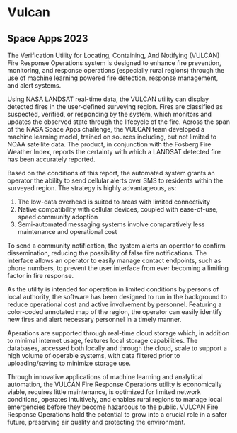 # Vulcan
## Space Apps 2023 

The Verification Utility for Locating, Containing, And Notifying (VULCAN) Fire Response Operations system is designed to enhance fire prevention, monitoring, and response operations (especially rural regions) through the use of machine learning powered fire detection, response management, and alert systems.  

Using NASA LANDSAT real-time data, the VULCAN utility can display detected fires in the user-defined surveying region. Fires are classified as suspected, verified, or responding by the system, which monitors and updates the observed state through the lifecycle of the fire. Across the span of the NASA Space Apps challenge, the VULCAN team developed a machine learning model, trained on sources including, but not limited to NOAA satellite data. The product, in conjunction with the Fosberg Fire Weather Index, reports the certainty with which a LANDSAT detected fire has been accurately reported. 

Based on the conditions of this report, the automated system grants an operator the ability to send cellular alerts over SMS to residents within the surveyed region. The strategy is highly advantageous, as:
1. The low-data overhead is suited to areas with limited connectivity
2. Native compatibility with cellular devices, coupled with ease-of-use, speed community adoption
3. Semi-automated messaging systems involve comparatively less maintenance and operational cost
   
To send a community notification, the system alerts an operator to confirm dissemination, reducing the possibility of false fire notifications. The interface allows an operator to easily manage contact endpoints, such as phone numbers, to prevent the user interface from ever becoming a limiting factor in fire response.

As the utility is intended for operation in limited conditions by persons of local authority, the software has been designed to run in the background to reduce operational cost and active involvement by personnel. Featuring a color-coded annotated map of the region, the operator can easily identify new fires and alert necessary personnel in a timely manner.
	
Aperations are supported through real-time cloud storage which, in addition to minimal internet usage, features local storage capabilities. The databases, accessed both locally and through the cloud, scale to support a high volume of operable systems, with data filtered prior to uploading/saving to minimize storage use.

Through innovative applications of machine learning and analytical automation, the VULCAN Fire Response Operations utility is economically viable, requires little maintenance, is optimized for limited network conditions, operates intuitively, and enables rural regions to manage local emergencies before they become hazardous to the public. VULCAN Fire Response Operations hold the potential to grow into a crucial role in a safer future, preserving air quality and protecting the environment.

